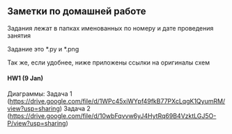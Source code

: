 ## Заметки по домашней работе

Задания лежат в папках именованных по номеру и дате проведения занятия

Задание это *.py и *.png

Так же, если удобнее, ниже приложены ссылки на оригиналы схем

#### HW1 (9 Jan)
Диаграммы:
Задача 1 (https://drive.google.com/file/d/1WPc45xiWYpf49fkB77PXcLqgK1QyumRM/view?usp=sharing)
Задача 2 (https://drive.google.com/file/d/10wbFqvvw6yJ4HytRq69B4VzktLGJ5O-P/view?usp=sharing)